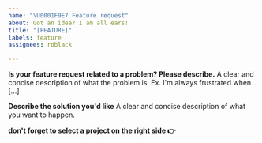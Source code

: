 ```yaml
---
name: "\U0001F9E7 Feature request"
about: Got an idea? I am all ears!
title: "[FEATURE]"
labels: feature
assignees: roblack

---
```


**Is your feature request related to a problem? Please describe.**
A clear and concise description of what the problem is. Ex. I'm always frustrated when [...]

**Describe the solution you'd like**
A clear and concise description of what you want to happen.

**don't forget to select a project on the right side 👉**
